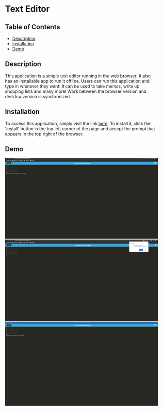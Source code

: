 # Text Editor

## Table of Contents
  - [Description](#description)
  - [Installation](#installation)
  - [Demo](#demo)

## Description
This application is a simple text editor running in the web browser. It also has an installable app to run it offline. Users can run this application and type in whatever they want! It can be used to take memos, write up shopping lists and many more! Work between the browser version and desktop version is synchronized.

## Installation
To access this application, simply visit the link <a href='https://jate-text-editor-ghassan.herokuapp.com/'>here</a>. To install it, click the 'install' button in the top left corner of the page and accept the prompt that appears in the top right of the browser.

## Demo
<img src='./assets/image.png'>
<img src='./assets/image1.png'>
<img src='./assets/image2.png'>